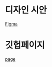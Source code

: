 # 디자인 시안
[Figma](https://www.figma.com/file/JeqgzkeEdLRrlMf3RaDBEC/%EC%8A%A4%EB%A7%88%ED%8A%B8-%EC%9B%B9%EC%95%B1-4%EA%B8%B0-%EB%8A%A5%EB%A0%A5%EB%8B%A8%EC%9C%84-%ED%8F%89%EA%B0%80(%EB%B0%98%EC%9D%91%ED%98%95-%EC%9B%B9-%EA%B5%AC%ED%98%84)?type=design&node-id=0%3A1&mode=design&t=UUVklMAxteJxRXvB-1)

# 깃헙페이지
[page](https://truthbear.github.io/REDBEAN_STUDIO_WEB/)
